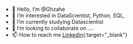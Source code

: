 - 👋 Hello, I’m @Ghzahe
- 👀 I’m interested in DataScientist, Python, SQL, 
- 🌱 I’m currently studying Datascientist
- 💞️ I’m looking to collaborate on  ....
- 📫 How to reach me [Linkedin](https://www.linkedin.com/in/ghenwazaher/){:target="_blank"}

<!---
Ghzahe/Ghzahe is a ✨ special ✨ repository because its `README.md` (this file) appears on your GitHub profile.
You can click the Preview link to take a look at your changes.
--->
